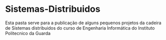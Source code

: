 # Sistemas-Distribuidos

Esta pasta serve para a publicação de alguns pequenos projetos da cadeira de Sistemas distribuidos do curso de Engenharia Informática do Instituto Politecnico da Guarda